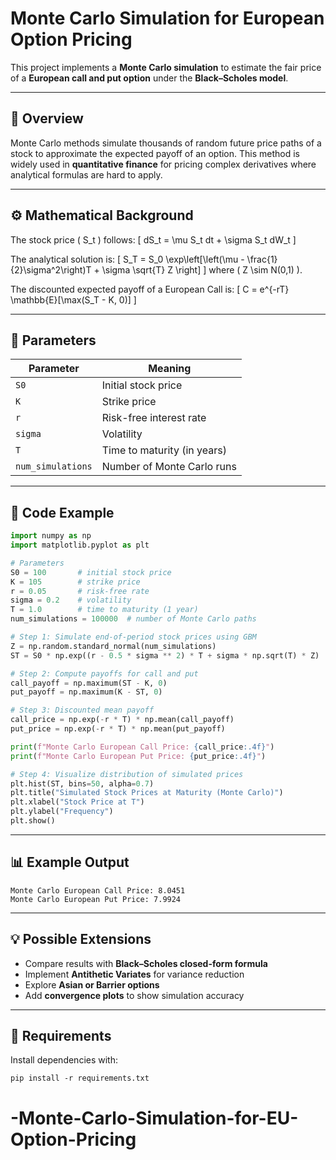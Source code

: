 # Monte Carlo Simulation for European Option Pricing

This project implements a **Monte Carlo simulation** to estimate the fair price of a **European call and put option** under the **Black–Scholes model**.

---

## 📘 Overview
Monte Carlo methods simulate thousands of random future price paths of a stock to approximate the expected payoff of an option. This method is widely used in **quantitative finance** for pricing complex derivatives where analytical formulas are hard to apply.

---

## ⚙️ Mathematical Background

The stock price \( S_t \) follows:
\[
dS_t = \mu S_t dt + \sigma S_t dW_t
\]

The analytical solution is:
\[
S_T = S_0 \exp\left[\left(\mu - \frac{1}{2}\sigma^2\right)T + \sigma \sqrt{T} Z \right]
\]
where \( Z \sim N(0,1) \).

The discounted expected payoff of a European Call is:
\[
C = e^{-rT} \mathbb{E}[\max(S_T - K, 0)]
\]

---

## 🧠 Parameters

| Parameter | Meaning |
|------------|----------|
| `S0` | Initial stock price |
| `K` | Strike price |
| `r` | Risk-free interest rate |
| `sigma` | Volatility |
| `T` | Time to maturity (in years) |
| `num_simulations` | Number of Monte Carlo runs |

---

## 🧩 Code Example

```python
import numpy as np
import matplotlib.pyplot as plt

# Parameters
S0 = 100       # initial stock price
K = 105        # strike price
r = 0.05       # risk-free rate
sigma = 0.2    # volatility
T = 1.0        # time to maturity (1 year)
num_simulations = 100000  # number of Monte Carlo paths

# Step 1: Simulate end-of-period stock prices using GBM
Z = np.random.standard_normal(num_simulations)
ST = S0 * np.exp((r - 0.5 * sigma ** 2) * T + sigma * np.sqrt(T) * Z)

# Step 2: Compute payoffs for call and put
call_payoff = np.maximum(ST - K, 0)
put_payoff = np.maximum(K - ST, 0)

# Step 3: Discounted mean payoff
call_price = np.exp(-r * T) * np.mean(call_payoff)
put_price = np.exp(-r * T) * np.mean(put_payoff)

print(f"Monte Carlo European Call Price: {call_price:.4f}")
print(f"Monte Carlo European Put Price: {put_price:.4f}")

# Step 4: Visualize distribution of simulated prices
plt.hist(ST, bins=50, alpha=0.7)
plt.title("Simulated Stock Prices at Maturity (Monte Carlo)")
plt.xlabel("Stock Price at T")
plt.ylabel("Frequency")
plt.show()
```

---

## 📊 Example Output
```
Monte Carlo European Call Price: 8.0451
Monte Carlo European Put Price: 7.9924
```

---

## 💡 Possible Extensions
- Compare results with **Black–Scholes closed-form formula**
- Implement **Antithetic Variates** for variance reduction
- Explore **Asian or Barrier options**
- Add **convergence plots** to show simulation accuracy

---

## 🧰 Requirements
Install dependencies with:
```
pip install -r requirements.txt
```
# -Monte-Carlo-Simulation-for-EU-Option-Pricing
